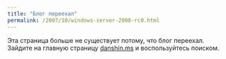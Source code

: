 ```yaml
---
title: "Блог переехал"
permalink: /2007/10/windows-server-2008-rc0.html
---
```

Эта страница больше не существует потому, что блог переехал. Зайдите на главную страницу [danshin.ms](http://danshin.ms) и воспользуйтесь поиском.